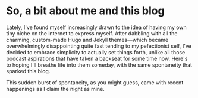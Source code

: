 # So, a bit about me and this blog 

 Lately, I've found myself increasingly drawn to the idea of having my own tiny niche on the internet to express myself. After dabbling with all the charming, custom-made Hugo and Jekyll themes—which became overwhelmingly disappointing quite fast tending to my pefectionist self, I've decided to embrace simplicity to actually set things forth, unlike all those podcast aspirations that have taken a backseat for some time now. Here's to hoping I'll breathe life into them someday, with the same spontaneity that sparked this blog. 
 
 This sudden burst of spontaneity, as you might guess, came with recent happenings as I claim the night as mine.
